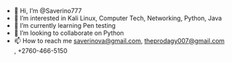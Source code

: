 - 👋 Hi, I’m @Saverino777
- 👀 I’m interested in Kali Linux, Computer Tech, Networking, Python, Java
- 🌱 I’m currently learning Pen testing
- 💞️ I’m looking to collaborate on Python
- 📫 How to reach me saverinova@gmail.com, theprodagy007@gmail.com , +2760-466-5150

<!---
Saverino777/Saverino777 is a ✨ special ✨ repository because its `README.md` (this file) appears on your GitHub profile.
You can click the Preview link to take a look at your changes.
--->
